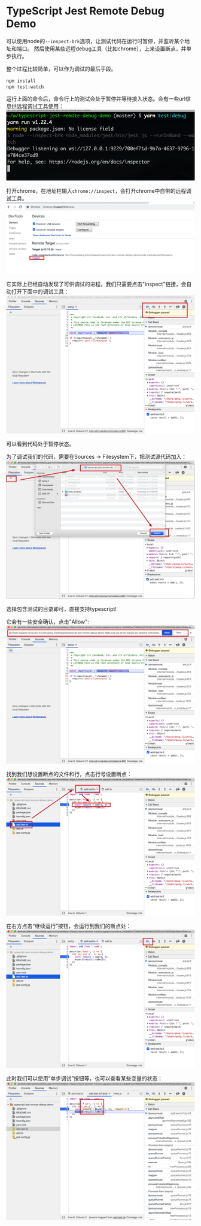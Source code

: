 TypeScript Jest Remote Debug Demo
===========================

可以使用node的`--inspect-brk`选项，让测试代码在运行时暂停，并监听某个地址和端口。
然后使用某些远程debug工具（比如chrome），上来设置断点，并单步执行。

整个过程比较简单，可以作为调试的最后手段。

```
npm install
npm test:watch
```

运行上面的命令后，命令行上的测试会处于暂停并等待接入状态。会有一些url信息供远程调试工具使用：
![demo1](./images/demo1.png)

打开chrome，在地址栏输入`chrome://inspect`，会打开chrome中自带的远程调试工具。
![demo2](./images/demo2.png)

它实际上已经自动发现了可供调试的进程，我们只需要点击"inspect"链接，会自动打开下面中的调试工具：
![demo3](./images/demo3.png)

可以看到代码处于暂停状态。

为了调试我们的代码，需要在Sources -> Filesystem下，把测试源代码加入：
![demo4](./images/demo4.png)

选择包含测试的目录即可，直接支持typescript!

它会有一些安全确认，点击"Allow":
![demo5](./images/demo5.png)

找到我们想设置断点的文件和行，点击行号设置断点：
![demo6](./images/demo6.png)

在右方点击“继续运行”按钮，会运行到我们的断点处：
![demo7](./images/demo7.png)

此时我们可以使用“单步调试”按钮等，也可以查看某些变量的状态：
![demo8](./images/demo8.png)
